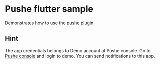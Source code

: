 # Pushe flutter sample

Demonstrates how to use the pushe plugin.

## Hint

The app credentials belongs to Demo account at Pushe console.
Go to [Pushe console](https://console.pushe.co) and login to demo. You can send notifications to this app.
